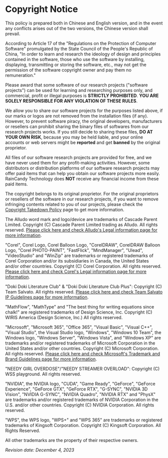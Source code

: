 # Copyright Notice
This policy is prepared both in Chinese and English version, and in the event any conflicts arises out of the two versions, the Chinese version shall prevail.

According to Article 17 of the "Regulations on the Protection of Computer Software" promulgated by the State Council of the People's Republic of China, "In order to learn and research the ideology of design and principles contained in the software, those who use the software by installing, displaying, transmitting or storing the software, etc., may not get the permission of the software copyright owner and pay them no remuneration."

Please award that some software of our research projects ("software projects") can be used for learning and researching purposes only, and commercial, profit or illegal purposes is **STRICTLY PROHIBITED**. **YOU ARE SOLELY RESPONSIBLE FOR ANY VIOLATION OF THESE RULES**. 

We allow you to share our software projects for the purposes listed above, if our marks or logos are not removed from the installation files (if any). However, to prevent software piracy, the original developers, manufacturers or resellers can prohibit sharing the binary files of softwares from our research projects works. If you still decide to sharing these files, **DO AT YOUR OWN RISK**, because you may be held liable, and your online accounts or web servers might be **reported** and get **banned** by the original proprietor.

All files of our software research projects are provided for free, and we have never used them for any profit-making activities. However, some distributors or distribution platforms of our software research projects may offer paid items that can help you obtain our software projects more easily. RainCandy Technology does **NOT** receive any financial income from these paid items.

The copyright belongs to its original proprietor. For the original proprietors or resellers of the software in our research projects, if you want to remove infringing contents related to you of our projects, please check the [Copyright Takedown Policy](https://github.com/RainCandyTech/LegalInfo/blob/main/copyright_takedown-en_US.md) page to get more information.

The Alludo word mark and logo/device are trademarks of Cascade Parent Limited. Copyright (C) Cascade Parent Limited trading as Alludo. All rights reserved. [Please click here and check Alludo's Legal information page for more information](https://www.alludo.com/en/legal/).

"Corel", Corel Logo, Corel Balloon Logo, "CorelDRAW", CorelDRAW Balloon Logo, "Corel PHOTO-PAINT", "FastFlick", "MindManager", "Ulead", "VideoStudio" and "WinZip" are trademarks or registered trademarks of Corel Corporation and/or its subsidiaries in Canada, the United States and/or other countries. Copyright (C) Corel Corporation. All rights reserved. [Please click here and check Corel's Legal information page for more information](https://www.corel.com/en/legal-information/).

"Doki Doki Literature Club" & "Doki Doki Literature Club Plus": Copyright (C) Team Salvato. All rights reserved. [Please click here and check Team Salvato IP Guidelines page for more information](http://teamsalvato.com/ip-guidelines).

"MathFlow", "MathType" and "The best thing for writing equations since chalk!" are registered trademarks of Design Science, Inc. Copyright (C) WIRIS America (Design Science, Inc.) All rights reserved. 

"Microsoft", "Microsoft 365", "Office 365", "Visual Basic", "Visual C++", "Visual Studio", the Visual Studio logo, "Windows", "Windows 10 Team", the Windows logo, "Windows Server", "Windows Vista", and "Windows XP" are trademarks and/or registered trademarks of Microsoft Corporation in the United States and/or other countries. Copyright (C) Microsoft Corporation. All rights reserved. [Please click here and check Microsoft's Trademark and Brand Guidelines page for more information](https://go.microsoft.com/fwlink/?linkid=2196228).

"NEEDY GIRL OVERDOSE"/"NEEDY STREAMER OVERLOAD": Copyright (C) WSS playground. All rights reserved.

"NVIDIA", the NVIDIA logo, "CUDA", "Game Ready", "GeForce", "GeForce Experience", "GeForce GTX", "GeForce RTX", "G-SYNC", "NVIDIA 3D Vision", "NVIDIA G-SYNC", "NVIDIA Quadro", "NVIDIA RTX" and "PhysX" are trademarks and/or registered trademarks of NVIDIA Corporation in the U.S. and/or other countries. Copyright (C) NVIDIA Corporation. All rights reserved.

"WPS", the WPS logo, "WPS+" and "WPS 365" are trademarks or registered trademarks of Kingsoft Corporation. Copyright (C) Kingsoft Corporation. All Rights Reserved.

All other trademarks are the property of their respective owners.

*Revision date: December 4, 2023*

